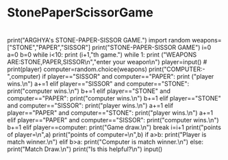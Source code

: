 # StonePaperScissorGame
#
print("ARGHYA's STONE-PAPER-SISSOR GAME.")
import random
weapons=["STONE","PAPER","SISSOR"]
print("STONE-PAPER-SISSOR GAME")
i=0
a=0
b=0
while i<10:
    print (i+1,"th game.")
    while 1:
        print ("WEAPONS ARE:STONE,PAPER,SISSOR\n","enter your weapon\n")
        player=input()
        # print(player)
        computer=random.choice(weapons)
        print("COMPUTER:-",computer)
        if player=="SISSOR" and computer=="PAPER":
            print ("player wins.\n")
            a+=1
        elif player=="SISSOR" and computer=="STONE":
            print("computer wins.\n")
            b+=1
        elif player=="STONE" and computer=="PAPER":
            print("computer wins.\n")
            b+=1
        elif player=="STONE" and computer=="SISSOR":
            print("player wins.\n")
            a+=1
        elif player=="PAPER" and computer=="STONE":
            print("player wins.\n")
            a+=1
        elif player=="PAPER" and computer=="SISSOR":
            print("computer wins.\n")
            b+=1
        elif player==computer:
            print("Game draw.\n")
        break
    i=i+1
print("points of player=\n",a)
print("points of computer=\n",b)
if a>b:
    print("Player is match winner.\n")
elif b>a:
    print("Computer is match winner.\n")
else:
    print("Match Draw.\n")
print("Is this helpful?\n")
input()


#
